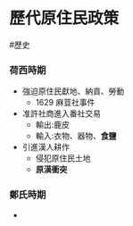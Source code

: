 # 歷代原住民政策
#歷史

### 荷西時期
- 強迫原住民獻地、納貢、勞動
    - 1629 麻荳社事件
- 准許社商進入番社交易
	- 輸出:鹿皮
	- 輸入:衣物、器物、**食鹽**
- 引進漢人耕作
	- 侵犯原住民土地
	- **原漢衝突**

### 鄭氏時期
- 
